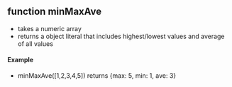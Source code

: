 ## function minMaxAve
* takes a numeric array
* returns a object literal that includes highest/lowest values and average of all values

#### Example
*  minMaxAve([1,2,3,4,5]) returns {max: 5, min: 1, ave: 3}
